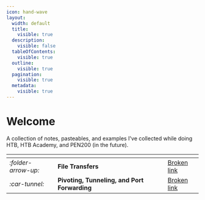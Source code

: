 ```yaml
---
icon: hand-wave
layout:
  width: default
  title:
    visible: true
  description:
    visible: false
  tableOfContents:
    visible: true
  outline:
    visible: true
  pagination:
    visible: true
  metadata:
    visible: true
---
```


# Welcome

A collection of notes, pasteables, and examples I've collected while doing HTB, HTB Academy, and PEN200 (in the future).

<table data-view="cards"><thead><tr><th></th><th></th><th data-hidden data-card-cover data-type="files"></th><th data-hidden></th><th data-hidden data-card-target data-type="content-ref"></th></tr></thead><tbody><tr><td><i class="fa-folder-arrow-up">:folder-arrow-up:</i></td><td><strong>File Transfers</strong></td><td></td><td></td><td><a href="broken-reference">Broken link</a></td></tr><tr><td><i class="fa-car-tunnel">:car-tunnel:</i></td><td><strong>Pivoting, Tunneling, and Port Forwarding</strong></td><td></td><td></td><td><a href="broken-reference">Broken link</a></td></tr></tbody></table>
